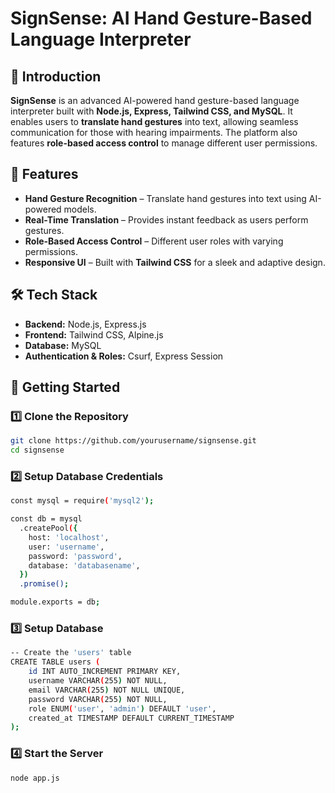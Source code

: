 # SignSense: AI Hand Gesture-Based Language Interpreter  

## 🚀 Introduction  
**SignSense** is an advanced AI-powered hand gesture-based language interpreter built with **Node.js, Express, Tailwind CSS, and MySQL**. It enables users to **translate hand gestures** into text, allowing seamless communication for those with hearing impairments. The platform also features **role-based access control** to manage different user permissions.   

## 🎯 Features  
- **Hand Gesture Recognition** – Translate hand gestures into text using AI-powered models.  
- **Real-Time Translation** – Provides instant feedback as users perform gestures.  
- **Role-Based Access Control** – Different user roles with varying permissions.  
- **Responsive UI** – Built with **Tailwind CSS** for a sleek and adaptive design. 

## 🛠️ Tech Stack  
- **Backend:** Node.js, Express.js  
- **Frontend:** Tailwind CSS, Alpine.js  
- **Database:** MySQL  
- **Authentication & Roles:** Csurf, Express Session  

## 🚀 Getting Started  

### 1️⃣ Clone the Repository  
```sh
git clone https://github.com/yourusername/signsense.git  
cd signsense
```

### 2️⃣ Setup Database Credentials
```sh
const mysql = require('mysql2');

const db = mysql
  .createPool({
    host: 'localhost',
    user: 'username',
    password: 'password',
    database: 'databasename',
  })
  .promise();

module.exports = db;
```

### 3️⃣ Setup Database
```sh
-- Create the 'users' table
CREATE TABLE users (
    id INT AUTO_INCREMENT PRIMARY KEY,
    username VARCHAR(255) NOT NULL,
    email VARCHAR(255) NOT NULL UNIQUE,
    password VARCHAR(255) NOT NULL,
    role ENUM('user', 'admin') DEFAULT 'user',
    created_at TIMESTAMP DEFAULT CURRENT_TIMESTAMP
);
```

### 4️⃣ Start the Server
```sh
node app.js
```
